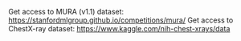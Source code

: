 Get access to MURA (v1.1) dataset: https://stanfordmlgroup.github.io/competitions/mura/
Get access to ChestX-ray dataset: https://www.kaggle.com/nih-chest-xrays/data
